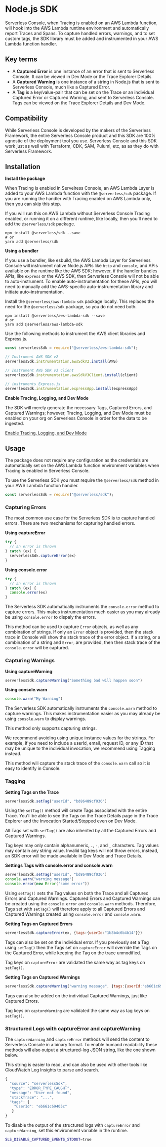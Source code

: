 <!--
title: Node.js SDK
menuText: Node.js SDK
description: 
menuOrder: 4
-->

# Node.js SDK

Serverless Console, when Tracing is enabled on an AWS Lambda function, will hook
into the AWS Lambda runtime environment and automatically report Traces and
Spans. To capture handled errors, warnings, and to set custom tags, the SDK
library must be added and instrumented in your AWS Lambda function handler.

## Key terms

- A **Captured Error** is one instance of an error that is sent to Serverless
Console. It can be viewed in Dev Mode or the Trace Explorer Details.
- A **Captured Warning** is one instance of a string in Node.js that is sent to
Serverless Console, much like a Captured Error.
- A **Tag** is a key/value-pair that can be set on the Trace or an individual
Captured Error or Captured Warning, and sent to Serverless Console. Tags can be
viewed on the Trace Explorer Details and Dev Mode.

## Compatibility

While Serverless Console is developed by the makers of the Serverless Framework,
the entire Serverless Console product and this SDK are 100% agnostic of the
deployment tool you use. Serverless Console and this SDK work just as well with
Terraform, CDK, SAM, Pulumi, etc, as as they do with Serverless Framework.

## Installation

**Install the package**

When Tracing is enabled in Servelress Console, an  AWS Lambda Layer is added to
your AWS Lambda function with the `@serverless/sdk` package. If you are running
the handler with Tracing enabled on AWS Lambda only, then you can skip this
step.

If you will run this on AWS Lambda without Serverless Console Tracing enabled,
or running it on a different runtime, like locally, then you'll need to add the
`@serverless/sdk` package.

```
npm install @serverless/sdk --save
# or
yarn add @serverless/sdk
```

**Using a bundler**

If you use a bundler, like esbuild, the AWS Lambda Layer for Serverless Console
will instrument native Node.js APIs like `http` and `console`, and APIs
available on the runtime like the AWS SDK; however, if the handler bundles APIs,
like `express` or the AWS SDK, then Serverless Console will not be able to
auto-instrument. To enable auto-instrumentation for these APIs, you will need to
manually add the AWS-specific auto-instrumentation library and initiate
auto-instrumentation.

Install the `@serverless/aws-lambda-sdk` package locally. This replaces
the need for the `@serverless/sdk` package, so you do not need both.

```
npm install @serverless/aws-lambda-sdk --save
# or
yarn add @serverless/aws-lambda-sdk
```

Use the following methods to instrument the AWS client libraries and Express.js.

```javascript
const serverlessSdk = require("@serverless/aws-lambda-sdk");

// Instrument AWS SDK v2
serverlessSdk.instrumentation.awsSdkV2.install(AWS)

// Instrument AWS SDK v3 client
serverlessSdk.instrumentation.awsSdkV3Client.install(client)

// instruments Express.js
serverlessSdk.instrumentation.expressApp.install(expressApp)
```

**Enable Tracing, Logging, and Dev Mode**

The SDK will merely generate the necessary Tags, Captured Errors, and Captured
Warnings; however, Tracing, Logging, and Dev Mode must be enabled on your org on
Serverless Console in order for the data to be ingested.

[Enable Tracing, Logging, and Dev Mode](/console/docs/integrations/enable-monitoring-features)

## Usage

The package does not require any configuration as the credentials are
automatically set on the AWS Lambda function environment variables when Tracing
is enabled in Serverless Console.

To use the Serverless SDK you must require the `@serverless/sdk` method in your
AWS Lambda function handler.

```javascript
const serverlessSdk = require("@serverless/sdk");
```

### Capturing Errors

The most common use case for the Serverless SDK is to capture handled errors.
There are two mechanisms for capturing handled errors.

**Using captureError**

```javascript
try {
  // an error is thrown
} catch (ex) {
  serverlessSdk.captureError(ex)
}
```

**Using console.error**

```javascript
try {
  // an error is thrown
} catch (ex) {
  console.error(ex)
}
```

The Serverless SDK automatically instruments the `console.error` method to
capture errors. This makes instrumentation much easier as you may already be
using `console.error` to dispaly the errors.

This method can be used to capture `Error` objects, as well as any combination
of strings. If only an `Error` object is provided, then the stack trace in
Console will show the stack trace of the error object. If a string, or a
combination of a string and `Error`, are provided, then then stack trace of the
`console.error` will be captured.

### Capturing Warnings

**Using captureWarning**

```javascript
serverlessSdk.captureWarning("Something bad will happen soon")
```

**Using console.warn**

```javascript
console.warn("My Warning")
```

The Serverless SDK automatically instruments the `console.warn` method to
capture warnings. This makes instrumentation easier as you may already be using
`console.warn` to display warnings.

This method only supports capturing strings.

We recommend avoiding using unique instance values for the strings. For example,
if you need to include a userId, email, request ID, or any ID that may be unique
to the individual invocation, we recommend using Tagging instead.

This method will capture the stack trace of the `console.warn` call so it
is easy to identify in Console.

### Tagging

**Setting Tags on the Trace**

```javascript
serverlessSdk.setTag("userId", "bd86489cf036")
```

Using the `setTag()` method will create Tags associated with the entire Trace.
You'll be able to see the Tags on the Trace Details page in the Trace Explorer
and the Invocation Started/Stopped even on Dev Mode.

All Tags set with `setTag()` are also inherited by all the Captured Errors and
Captured Warnings. 

Tag keys may only contain alphanumeric, `.`, `-`, and `_` characters. Tag values
may contain any string value. Invalid tag keys will not throw errors, instead,
an SDK error will be made available in Dev Mode and Trace Details.

**Settings Tags with console.error and console.warn**

```javascript
serverlessSdk.setTag("userId", "bd86489cf036")
console.warn("warning message")
console.error(new Error("some error"))
```

Using `setTag()` sets the Tag values on both the Trace and all Captured Errors
and Captured Warnings. Captured Errors and Captured Warnings can be created
using the `console.error` and `console.warn` methods. Therefore, Tags set with
`setTag()` will therefore apply to all Captured Errors and Captured Warnings
created using `console.error` and `console.warn`.

**Setting Tags on Captured Errors**

```javascript
serverlessSdk.captureError(ex, {tags:{userId:"1b8b4c6b4b14"}})
```

Tags can also be set on the individual error. If you previously set a Tag using
`setTag()` then the Tags set on `captureError` will override the Tags on the
Captured Error, while keeping the Tag on the trace unmodified.

Tag keys on `captureError` are validated the same way as tag keys on `setTag()`.


**Setting Tags on Captured Warnings**

```javascript
serverlessSdk.captureWarning("warning message", {tags:{userId:"eb661c69405c"}})
```

Tags can also be added on the individual Captured Warnings, just like Captured
Errors.

Tag keys on `captureWarning` are validated the same way as tag keys on
`setTag()`.

### Structured Logs with captureError and captureWarning

The `captureWarning` and `captureError` methods will send the content to
Serverless Console in a binary format. To enable humand readability these
methods will also output a structured-log JSON string, like the one shown
below.

This string is easier to read, and can also be used with other tools like
CloudWatch Log Insights to parse and search.

```javascript
{
  "source": "serverlessSdk",
  "type": "ERROR_TYPE_CAUGHT",
  "message": "User not found",
  "stackTrace": "...",
  "tags": { 
    "userId": "eb661c69405c"
   }
}
```

To disable the output of the structured logs with `captureError` and
`captureWarning`, set this environment variable in the runtime.

```bash
SLS_DISABLE_CAPTURED_EVENTS_STDOUT=true
```

